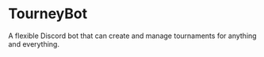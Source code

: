 # TourneyBot
A flexible Discord bot that can create and manage tournaments for anything and everything.
